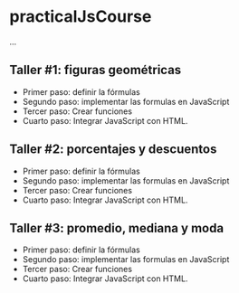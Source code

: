# practicalJsCourse

...

## Taller #1: figuras geométricas

- Primer paso: definir la fórmulas
- Segundo paso: implementar las formulas en JavaScript
- Tercer paso: Crear funciones
- Cuarto paso: Integrar JavaScript con HTML.


## Taller #2: porcentajes y descuentos

- Primer paso: definir la fórmulas
- Segundo paso: implementar las formulas en JavaScript
- Tercer paso: Crear funciones
- Cuarto paso: Integrar JavaScript con HTML.

## Taller #3: promedio, mediana y moda

- Primer paso: definir la fórmulas
- Segundo paso: implementar las formulas en JavaScript
- Tercer paso: Crear funciones
- Cuarto paso: Integrar JavaScript con HTML.
